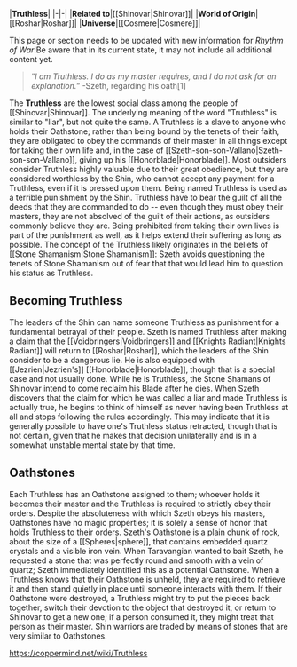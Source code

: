 |**Truthless**|
|-|-|
|**Related to**|[[Shinovar\|Shinovar]]|
|**World of Origin**|[[Roshar\|Roshar]]|
|**Universe**|[[Cosmere\|Cosmere]]|

This page or section needs to be updated with new information for *Rhythm of War*!Be aware that in its current state, it may not include all additional content yet.

>“*I am Truthless. I do as my master requires, and I do not ask for an explanation.*”
\-Szeth, regarding his oath[1]


The **Truthless** are the lowest social class among the people of [[Shinovar\|Shinovar]]. The underlying meaning of the word "Truthless" is similar to "liar", but not quite the same.
A Truthless is a slave to anyone who holds their Oathstone; rather than being bound by the tenets of their faith, they are obligated to obey the commands of their master in all things except for taking their own life and, in the case of [[Szeth-son-son-Vallano\|Szeth-son-son-Vallano]], giving up his [[Honorblade\|Honorblade]]. Most outsiders consider Truthless highly valuable due to their great obedience, but they are considered worthless by the Shin, who cannot accept any payment for a Truthless, even if it is pressed upon them.
Being named Truthless is used as a terrible punishment by the Shin. Truthless have to bear the guilt of all the deeds that they are commanded to do -- even though they must obey their masters, they are not absolved of the guilt of their actions, as outsiders commonly believe they are. Being prohibited from taking their own lives is part of the punishment as well, as it helps extend their suffering as long as possible.
The concept of the Truthless likely originates in the beliefs of [[Stone Shamanism\|Stone Shamanism]]: Szeth avoids questioning the tenets of Stone Shamanism out of fear that that would lead him to question his status as Truthless.

## Becoming Truthless
The leaders of the Shin can name someone Truthless as punishment for a fundamental betrayal of their people. Szeth is named Truthless after making a claim that the [[Voidbringers\|Voidbringers]] and [[Knights Radiant\|Knights Radiant]] will return to [[Roshar\|Roshar]], which the leaders of the Shin consider to be a dangerous lie. He is also equipped with [[Jezrien\|Jezrien's]] [[Honorblade\|Honorblade]], though that is a special case and not usually done. While he is Truthless, the Stone Shamans of Shinovar intend to come reclaim his Blade after he dies.
When Szeth discovers that the claim for which he was called a liar and made Truthless is actually true, he begins to think of himself as never having been Truthless at all and stops following the rules accordingly. This may indicate that it is generally possible to have one's Truthless status retracted, though that is not certain, given that he makes that decision unilaterally and is in a somewhat unstable mental state by that time.

## Oathstones
Each Truthless has an Oathstone assigned to them; whoever holds it becomes their master and the Truthless is required to strictly obey their orders. Despite the absoluteness with which Szeth obeys his masters, Oathstones have no magic properties; it is solely a sense of honor that holds Truthless to their orders.
Szeth's Oathstone is a plain chunk of rock, about the size of a [[Spheres\|sphere]], that contains embedded quartz crystals and a visible iron vein. When Taravangian wanted to bait Szeth, he requested a stone that was perfectly round and smooth with a vein of quartz; Szeth immediately identified this as a potential Oathstone.
When a Truthless knows that their Oathstone is unheld, they are required to retrieve it and then stand quietly in place until someone interacts with them. If their Oathstone were destroyed, a Truthless might try to put the pieces back together, switch their devotion to the object that destroyed it, or return to Shinovar to get a new one; if a person consumed it, they might treat that person as their master.
Shin warriors are traded by means of stones that are very similar to Oathstones.



https://coppermind.net/wiki/Truthless
